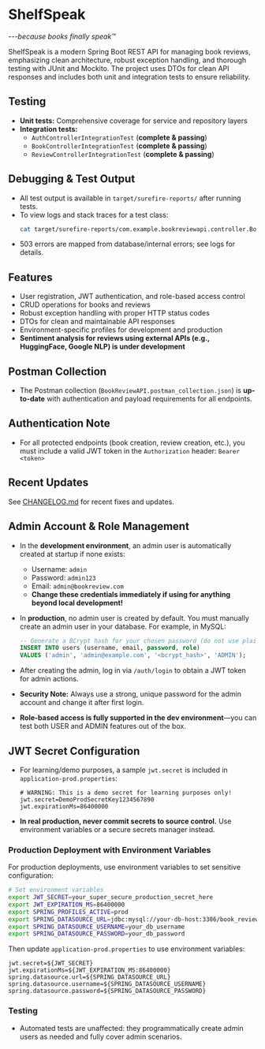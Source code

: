 # ShelfSpeak

*---because books finally speak™*

ShelfSpeak is a modern Spring Boot REST API for managing book reviews, emphasizing clean architecture, robust exception handling, and thorough testing with JUnit and Mockito. The project uses DTOs for clean API responses and includes both unit and integration tests to ensure reliability.

## Testing
- **Unit tests:** Comprehensive coverage for service and repository layers
- **Integration tests:**
  - `AuthControllerIntegrationTest` (**complete & passing**)
  - `BookControllerIntegrationTest` (**complete & passing**)
  - `ReviewControllerIntegrationTest` (**complete & passing**)

## Debugging & Test Output
- All test output is available in `target/surefire-reports/` after running tests.
- To view logs and stack traces for a test class:
  ```sh
  cat target/surefire-reports/com.example.bookreviewapi.controller.BookControllerIntegrationTest.txt | tail -40
  ```
- 503 errors are mapped from database/internal errors; see logs for details.

## Features
- User registration, JWT authentication, and role-based access control
- CRUD operations for books and reviews
- Robust exception handling with proper HTTP status codes
- DTOs for clean and maintainable API responses
- Environment-specific profiles for development and production
- **Sentiment analysis for reviews using external APIs (e.g., HuggingFace, Google NLP) is under development**

## Postman Collection
- The Postman collection (`BookReviewAPI.postman_collection.json`) is **up-to-date** with authentication and payload requirements for all endpoints.

## Authentication Note
- For all protected endpoints (book creation, review creation, etc.), you must include a valid JWT token in the `Authorization` header: `Bearer <token>`

## Recent Updates
See [CHANGELOG.md](CHANGELOG.md) for recent fixes and updates.

## Admin Account & Role Management

- In the **development environment**, an admin user is automatically created at startup if none exists:
  - Username: `admin`
  - Password: `admin123`
  - Email: `admin@bookreview.com`
  - **Change these credentials immediately if using for anything beyond local development!**
- In **production**, no admin user is created by default. You must manually create an admin user in your database. For example, in MySQL:
  
  ```sql
  -- Generate a BCrypt hash for your chosen password (do not use plain text)
  INSERT INTO users (username, email, password, role)
  VALUES ('admin', 'admin@example.com', '<bcrypt_hash>', 'ADMIN');
  ```
- After creating the admin, log in via `/auth/login` to obtain a JWT token for admin actions.
- **Security Note:** Always use a strong, unique password for the admin account and change it after first login.
- **Role-based access is fully supported in the dev environment**—you can test both USER and ADMIN features out of the box.

## JWT Secret Configuration

- For learning/demo purposes, a sample `jwt.secret` is included in `application-prod.properties`:
  ```properties
  # WARNING: This is a demo secret for learning purposes only!
  jwt.secret=DemoProdSecretKey1234567890
  jwt.expirationMs=86400000
  ```
- **In real production, never commit secrets to source control.** Use environment variables or a secure secrets manager instead.

### Production Deployment with Environment Variables

For production deployments, use environment variables to set sensitive configuration:

```bash
# Set environment variables
export JWT_SECRET=your_super_secure_production_secret_here
export JWT_EXPIRATION_MS=86400000
export SPRING_PROFILES_ACTIVE=prod
export SPRING_DATASOURCE_URL=jdbc:mysql://your-db-host:3306/book_review_db
export SPRING_DATASOURCE_USERNAME=your_db_username
export SPRING_DATASOURCE_PASSWORD=your_db_password
```

Then update `application-prod.properties` to use environment variables:
```properties
jwt.secret=${JWT_SECRET}
jwt.expirationMs=${JWT_EXPIRATION_MS:86400000}
spring.datasource.url=${SPRING_DATASOURCE_URL}
spring.datasource.username=${SPRING_DATASOURCE_USERNAME}
spring.datasource.password=${SPRING_DATASOURCE_PASSWORD}
```

### Testing
- Automated tests are unaffected: they programmatically create admin users as needed and fully cover admin scenarios.